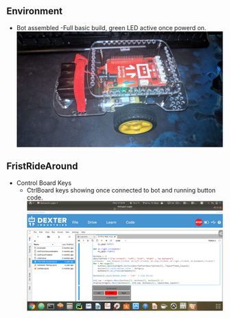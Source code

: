 ## Environment
 * Bot assembled
   -Full basic build, green LED active once powerd on. ![](/ModuleOne/Photos/PowerLightOn.jpg)




## FristRideAround

  * Control Board Keys
    - CtrlBoard keys showing once connected to bot and running button code. ![](/ModuleOne/Photos/Exercise3ControlKeys.png)
